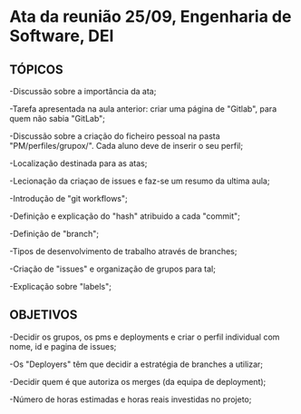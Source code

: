 #   Ata da reunião 25/09, Engenharia de Software, DEI   #

##  TÓPICOS  ##
-Discussão sobre a importância da ata;

-Tarefa apresentada na aula anterior: criar uma página de "Gitlab", para quem não sabia "GitLab";

-Discussão sobre a criação do ficheiro pessoal na pasta "PM/perfiles/grupox/". Cada aluno deve de inserir o seu perfil;

-Localização destinada para as atas;

-Lecionação da criaçao de issues e faz-se um resumo da ultima aula;

-Introdução de "git workflows";

-Definição e explicação do "hash" atribuido a cada "commit";

-Definição de "branch";

-Tipos de desenvolvimento de trabalho através de branches;

-Criação de "issues" e organização de grupos para tal;

-Explicação sobre "labels";

##  OBJETIVOS   ##

-Decidir os grupos, os pms e deployments e criar o perfil individual com nome, id e pagina de issues;

-Os "Deployers" têm que decidir a estratégia de branches a utilizar;

-Decidir quem é que autoriza os merges (da equipa de deployment);

-Número de horas estimadas e horas reais investidas no projeto;
